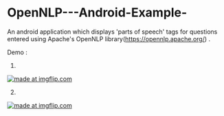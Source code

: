 # OpenNLP---Android-Example-
An android application which displays 'parts of speech' tags for questions entered using Apache's OpenNLP library(https://opennlp.apache.org/) . 


Demo :

1.
<a href="https://imgflip.com/gif/30h3vm"><img src="https://i.imgflip.com/30h3vm.gif" title="made at imgflip.com"/></a>

2. 
<a href="https://imgflip.com/gif/30h4xn"><img src="https://i.imgflip.com/30h4xn.gif" title="made at imgflip.com"/></a>


